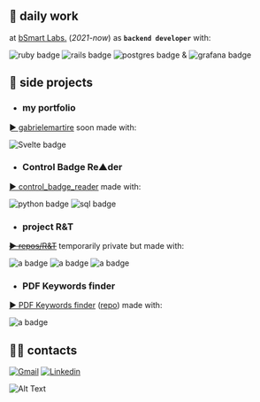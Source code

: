 ## 📌 daily work
at [bSmart Labs.](https://www.bsmart.it/) (_2021-now_) as **`backend developer`** with:
<div>
  <img src="https://img.shields.io/badge/ruby-%23CC342D.svg?style=for-the-badge&logo=ruby&logoColor=white" alt="ruby badge"/>
  <img src="https://img.shields.io/badge/rails-%23CC0000.svg?style=for-the-badge&logo=ruby-on-rails&logoColor=white" alt="rails badge"/>
  <img src="https://img.shields.io/badge/postgres-%23316192.svg?style=for-the-badge&logo=postgresql&logoColor=white" alt="postgres badge"/>
  & <img src="https://img.shields.io/badge/grafana-%23F46800.svg?style=for-the-badge&logo=grafana&logoColor=white" alt="grafana badge"/>
</div>

## 💾 side projects

+ ### my portfolio
[ ► gabrielemartire](https://gabrielemartire.github.io/) soon made with:

<div>
  <img src="https://img.shields.io/badge/svelte-%23f1413d.svg?style=for-the-badge&logo=svelte&logoColor=white" alt="Svelte badge"/>
</div>

+ ### Control Badge Re▲der
[ ► control_badge_reader](https://github.com/gabrielemartire/control_badge_reader) made with:
<div>
  <img src="https://img.shields.io/badge/python-3670A0?style=for-the-badge&logo=python&logoColor=ffdd54" alt="python badge"/>
  <img src="https://img.shields.io/badge/mysql-%2300f.svg?style=for-the-badge&logo=mysql&logoColor=white" alt="sql badge"/>
  <img src="" alt=""/>
</div>

+ ### project R&T
~~[ ► repos/R&T]()~~ temporarily private but made with:
<div>
  <img src="https://img.shields.io/badge/react-%2320232a.svg?style=for-the-badge&logo=react&logoColor=%2361DAFB" alt="a badge"/>
  <img src="https://img.shields.io/badge/typescript-%23007ACC.svg?style=for-the-badge&logo=typescript&logoColor=white" alt="a badge"/>
  <img src="https://img.shields.io/badge/Supabase-3ECF8E?style=for-the-badge&logo=supabase&logoColor=white" alt="a badge"/>
</div>

+ ### PDF Keywords finder
[ ► PDF Keywords finder](https://gabrielemartire.github.io/PDF_KWs_finder/) ([repo](https://github.com/gabrielemartire/PDF_KWs_finder/tree/main)) made with:
<div>
  <img src="https://img.shields.io/badge/javascript-%23323330.svg?style=for-the-badge&logo=javascript&logoColor=%23F7DF1E" alt="a badge"/>
</div>

<!--
+ ### project TY
~~[ ► repos/TY](https://bit.ly/3BlS71b)~~ 
<div>
  <img src="https://img.shields.io/badge/svelte-%23f1413d.svg?style=for-the-badge&logo=svelte&logoColor=white" alt="Svelte badge"/>
  <img src="https://img.shields.io/badge/Supabase-3ECF8E?style=for-the-badge&logo=supabase&logoColor=white" alt="a badge"/>
</div>


+ ### Project_IT
~~[ ► repos/IT](https://bit.ly/3BlS71b)~~ 
<div>
  <img src="https://img.shields.io/badge/r-%23276DC3.svg?style=for-the-badge&logo=r&logoColor=white" alt="a badge"/>
  <img src="https://img.shields.io/badge/OCTAVE-darkblue?style=for-the-badge&logo=octave&logoColor=fcd683" alt="a badge"/>
-->

## 🏴‍☠️ contacts

<!--  <a src="google.com"> <img src="https://img.shields.io/badge/-MASTODON-%232B90D9?style=for-the-badge&logo=mastodon&logoColor=white" alt="a badge"/> </a>
  <a> <img src="https://img.shields.io/badge/Telegram-2CA5E0?style=for-the-badge&logo=telegram&logoColor=white" alt="a badge"/> </a> -->

[![Gmail](https://img.shields.io/badge/gabriele.martire@gmail.com-D14836?style=for-the-badge&logo=gmail&logoColor=white)](mailto:gabriele.martire@gmail.com)
[![Linkedin](https://img.shields.io/badge/-GabrieleMartire-blue?style=for-the-badge&logo=Linkedin&logoColor=white&link=https://www.linkedin.com/in/gabriele-martire-33429395/)](https://www.linkedin.com/in/gabriele-martire-33429395/)

![Alt Text](https://media.giphy.com/media/FcT1BFYoHwJxu/giphy.gif)
